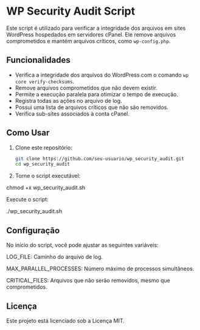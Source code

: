 # WP Security Audit Script

Este script é utilizado para verificar a integridade dos arquivos em sites WordPress hospedados em servidores cPanel. Ele remove arquivos comprometidos e mantém arquivos críticos, como `wp-config.php`.

## Funcionalidades

- Verifica a integridade dos arquivos do WordPress com o comando `wp core verify-checksums`.
- Remove arquivos comprometidos que não devem existir.
- Permite a execução paralela para otimizar o tempo de execução.
- Registra todas as ações no arquivo de log.
- Possui uma lista de arquivos críticos que não são removidos.
- Verifica sub-sites associados à conta cPanel.

## Como Usar

1. Clone este repositório:
   ```bash
   git clone https://github.com/seu-usuario/wp_security_audit.git
   cd wp_security_audit
   
2. Torne o script executável:

chmod +x wp_security_audit.sh

Execute o script:

./wp_security_audit.sh

## Configuração

No início do script, você pode ajustar as seguintes variáveis:

LOG_FILE: Caminho do arquivo de log.

MAX_PARALLEL_PROCESSES: Número máximo de processos simultâneos.

CRITICAL_FILES: Arquivos que não serão removidos, mesmo que comprometidos.

## Licença

Este projeto está licenciado sob a Licença MIT.
